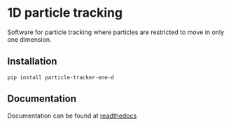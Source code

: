 # 1D particle tracking

Software for particle tracking where particles are restricted to move in only one dimension.

## Installation

`pip install particle-tracker-one-d`

## Documentation
Documentation can be found at [readthedocs](https://1d-particle-tracking.readthedocs.io/en/latest/index.html)

